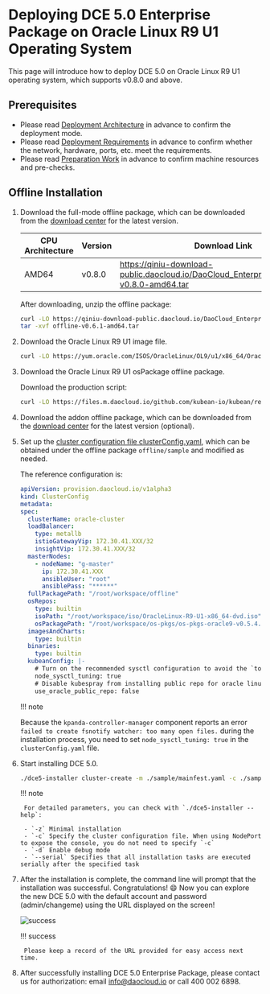 # Deploying DCE 5.0 Enterprise Package on Oracle Linux R9 U1 Operating System

This page will introduce how to deploy DCE 5.0 on Oracle Linux R9 U1 operating system, which supports v0.8.0 and above.

## Prerequisites

- Please read [Deployment Architecture](../commercial/deploy-arch.md) in advance to confirm the deployment mode.
- Please read [Deployment Requirements](../commercial/deploy-requirements.md) in advance to confirm whether the network, hardware, ports, etc. meet the requirements.
- Please read [Preparation Work](../commercial/prepare.md) in advance to confirm machine resources and pre-checks.

## Offline Installation

1. Download the full-mode offline package, which can be downloaded from the [download center](https://docs.daocloud.io/download/dce5/) for the latest version.

    | CPU Architecture | Version | Download Link |
    | ---------------- | ------- | ------------- |
    | AMD64            | v0.8.0  | <https://qiniu-download-public.daocloud.io/DaoCloud_Enterprise/dce5/offline-v0.8.0-amd64.tar> |

    After downloading, unzip the offline package:

    ```bash
    curl -LO https://qiniu-download-public.daocloud.io/DaoCloud_Enterprise/dce5/offline-v0.8.0-amd64.tar
    tar -xvf offline-v0.6.1-amd64.tar
    ```

2. Download the Oracle Linux R9 U1 image file.

    ```bash
    curl -LO https://yum.oracle.com/ISOS/OracleLinux/OL9/u1/x86_64/OracleLinux-R9-U1-x86_64-dvd.iso
    ```

3. Download the Oracle Linux R9 U1 osPackage offline package.

    Download the production script:

     ```bash
    curl -LO https://files.m.daocloud.io/github.com/kubean-io/kubean/releases/download/v0.5.4/os-pkgs-oracle9-v0.5.4.tar.gz
    ```

4. Download the addon offline package, which can be downloaded from the [download center](../../download/dce5.md) for the latest version (optional).

5. Set up the [cluster configuration file clusterConfig.yaml](../commercial/cluster-config.md), which can be obtained under the offline package `offline/sample` and modified as needed.
    
    The reference configuration is:

    ```yaml
    apiVersion: provision.daocloud.io/v1alpha3
    kind: ClusterConfig
    metadata:
    spec:
      clusterName: oracle-cluster
      loadBalancer:
        type: metallb
        istioGatewayVip: 172.30.41.XXX/32
        insightVip: 172.30.41.XXX/32
      masterNodes:
        - nodeName: "g-master"
          ip: 172.30.41.XXX
          ansibleUser: "root"
          ansiblePass: "******"
      fullPackagePath: "/root/workspace/offline"
      osRepos:
        type: builtin
        isoPath: "/root/workspace/iso/OracleLinux-R9-U1-x86_64-dvd.iso"
        osPackagePath: "/root/workspace/os-pkgs/os-pkgs-oracle9-v0.5.4.tar.gz"
      imagesAndCharts:
        type: builtin
      binaries:
        type: builtin
      kubeanConfig: |-
        # Turn on the recommended sysctl configuration to avoid the `too many open files` problem
        node_sysctl_tuning: true
        # Disable kubespray from installing public repo for oracle linux
        use_oracle_public_repo: false
    ```

    !!! note

      Because the `kpanda-controller-manager` component reports an error `failed to create fsnotify watcher: too many open files.` during the installation process, you need to set `node_sysctl_tuning: true` in the `clusterConfig.yaml` file.

7. Start installing DCE 5.0.

    ```bash
    ./dce5-installer cluster-create -m ./sample/mainfest.yaml -c ./sample/clusterConfig.yaml
    ```

    !!! note

        For detailed parameters, you can check with `./dce5-installer --help`:

        - `-z` Minimal installation
        - `-c` Specify the cluster configuration file. When using NodePort to expose the console, you do not need to specify `-c`
        - `-d` Enable debug mode
        - `--serial` Specifies that all installation tasks are executed serially after the specified task

8. After the installation is complete, the command line will prompt that the installation was successful. Congratulations! :smile: Now you can explore the new DCE 5.0 with the default account and password (admin/changeme) using the URL displayed on the screen!

    ![success](https://docs.daocloud.io/daocloud-docs-images/docs/install/images/success.png)

    !!! success

        Please keep a record of the URL provided for easy access next time.

9. After successfully installing DCE 5.0 Enterprise Package, please contact us for authorization: email [info@daocloud.io](mailto:info@daocloud.io) or call 400 002 6898.